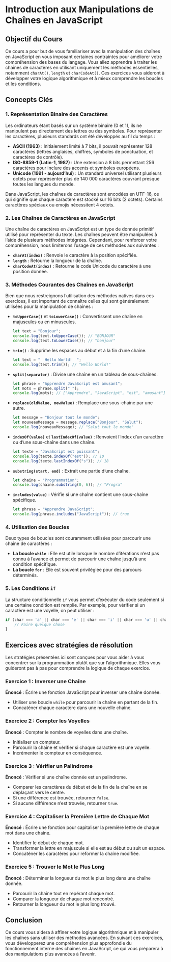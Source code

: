 # Introduction aux Manipulations de Chaînes en JavaScript

## Objectif du Cours

Ce cours a pour but de vous familiariser avec la manipulation des chaînes en JavaScript en vous imposant certaines contraintes pour améliorer votre compréhension des bases du langage. Vous allez apprendre à traiter les chaînes de caractères en utilisant uniquement les méthodes essentielles, notamment `charAt()`, `length` et `charCodeAt()`. Ces exercices vous aideront à développer votre logique algorithmique et à mieux comprendre les boucles et les conditions.

## Concepts Clés

### 1. Représentation Binaire des Caractères

Les ordinateurs étant basés sur un système binaire (0 et 1), ils ne manipulent pas directement des lettres ou des symboles. Pour représenter les caractères, plusieurs standards ont été développés au fil du temps :

- **ASCII (1963)** : Initialement limité à 7 bits, il pouvait représenter 128 caractères (lettres anglaises, chiffres, symboles de ponctuation, et caractères de contrôle).
- **ISO-8859-1 (Latin-1, 1987)** : Une extension à 8 bits permettant 256 caractères pour inclure des accents et symboles européens.
- **Unicode (1991 - aujourd’hui)** : Un standard universel utilisant plusieurs octets pour représenter plus de 140 000 caractères couvrant presque toutes les langues du monde.

Dans JavaScript, les chaînes de caractères sont encodées en UTF-16, ce qui signifie que chaque caractère est stocké sur 16 bits (2 octets). Certains caractères spéciaux ou emojis nécessitent 4 octets.

### 2. Les Chaînes de Caractères en JavaScript

Une chaîne de caractères en JavaScript est un type de donnée primitif utilisé pour représenter du texte. Les chaînes peuvent être manipulées à l’aide de plusieurs méthodes intégrées. Cependant, pour renforcer votre compréhension, nous limiterons l’usage de ces méthodes aux suivantes :

- **`charAt(index)`** : Renvoie le caractère à la position spécifiée.
- **`length`** : Retourne la longueur de la chaîne.
- **`charCodeAt(index)`** : Retourne le code Unicode du caractère à une position donnée.

### 3. Méthodes Courantes des Chaînes en JavaScript

Bien que nous restreignons l’utilisation des méthodes natives dans ces exercices, il est important de connaître celles qui sont généralement utilisées pour la manipulation de chaînes :

- **`toUpperCase()`** et **`toLowerCase()`** : Convertissent une chaîne en majuscules ou en minuscules.
  ```javascript
  let text = "Bonjour";
  console.log(text.toUpperCase()); // "BONJOUR"
  console.log(text.toLowerCase()); // "bonjour"
  ```

- **`trim()`** : Supprime les espaces au début et à la fin d’une chaîne.
  ```javascript
  let text = "  Hello World!  ";
  console.log(text.trim()); // "Hello World!"
  ```

- **`split(separator)`** : Divise une chaîne en un tableau de sous-chaînes.
  ```javascript
  let phrase = "Apprendre JavaScript est amusant";
  let mots = phrase.split(" ");
  console.log(mots); // ["Apprendre", "JavaScript", "est", "amusant"]
  ```

- **`replace(oldValue, newValue)`** : Remplace une sous-chaîne par une autre.
  ```javascript
  let message = "Bonjour tout le monde";
  let nouveauMessage = message.replace("Bonjour", "Salut");
  console.log(nouveauMessage); // "Salut tout le monde"
  ```

- **`indexOf(value)`** et **`lastIndexOf(value)`** : Renvoient l’index d’un caractère ou d’une sous-chaîne dans une chaîne.
  ```javascript
  let texte = "JavaScript est puissant";
  console.log(texte.indexOf("est")); // 10
  console.log(texte.lastIndexOf("s")); // 18
  ```

- **`substring(start, end)`** : Extrait une partie d’une chaîne.
  ```javascript
  let chaine = "Programmation";
  console.log(chaine.substring(0, 6)); // "Progra"
  ```

- **`includes(value)`** : Vérifie si une chaîne contient une sous-chaîne spécifique.
  ```javascript
  let phrase = "Apprendre JavaScript";
  console.log(phrase.includes("JavaScript")); // true
  ```

### 4. Utilisation des Boucles

Deux types de boucles sont couramment utilisées pour parcourir une chaîne de caractères :

- **La boucle `while`** : Elle est utile lorsque le nombre d’itérations n’est pas connu à l’avance et permet de parcourir une chaîne jusqu’à une condition spécifique.
- **La boucle `for`** : Elle est souvent privilégiée pour des parcours déterminés.

### 5. Les Conditions `if`

La structure conditionnelle `if` vous permet d’exécuter du code seulement si une certaine condition est remplie. Par exemple, pour vérifier si un caractère est une voyelle, on peut utiliser :

```javascript
if (char === 'a' || char === 'e' || char === 'i' || char === 'u' || char === 'o') {
    // Faire quelque chose
}
```

## Exercices avec stratégies de résolution

Les stratégies présentées ici sont conçues pour vous aider à vous concentrer sur la programmation plutôt que sur l’algorithmique. Elles vous guideront pas à pas pour comprendre la logique de chaque exercice.

### Exercice 1 : Inverser une Chaîne
**Énoncé** : Écrire une fonction JavaScript pour inverser une chaîne donnée.

- Utiliser une boucle `while` pour parcourir la chaîne en partant de la fin.
- Concaténer chaque caractère dans une nouvelle chaîne.

### Exercice 2 : Compter les Voyelles
**Énoncé** : Compter le nombre de voyelles dans une chaîne.

- Initialiser un compteur.
- Parcourir la chaîne et vérifier si chaque caractère est une voyelle.
- Incrémenter le compteur en conséquence.

### Exercice 3 : Vérifier un Palindrome
**Énoncé** : Vérifier si une chaîne donnée est un palindrome.

- Comparer les caractères du début et de la fin de la chaîne en se déplaçant vers le centre.
- Si une différence est trouvée, retourner `false`.
- Si aucune différence n’est trouvée, retourner `true`.

### Exercice 4 : Capitaliser la Première Lettre de Chaque Mot
**Énoncé** : Écrire une fonction pour capitaliser la première lettre de chaque mot dans une chaîne.

- Identifier le début de chaque mot.
- Transformer la lettre en majuscule si elle est au début ou suit un espace.
- Concaténer les caractères pour reformer la chaîne modifiée.

### Exercice 5 : Trouver le Mot le Plus Long
**Énoncé** : Déterminer la longueur du mot le plus long dans une chaîne donnée.

- Parcourir la chaîne tout en repérant chaque mot.
- Comparer la longueur de chaque mot rencontré.
- Retourner la longueur du mot le plus long trouvé.

## Conclusion
Ce cours vous aidera à affiner votre logique algorithmique et à manipuler les chaînes sans utiliser des méthodes avancées. En suivant ces exercices, vous développerez une compréhension plus approfondie du fonctionnement interne des chaînes en JavaScript, ce qui vous préparera à des manipulations plus avancées à l’avenir.

